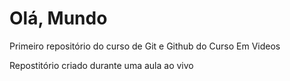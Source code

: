 # Olá, Mundo
 Primeiro repositório do curso de Git e Github do Curso Em Videos

 Repostitório criado durante uma aula ao vivo
